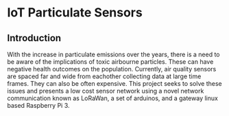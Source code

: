# IoT Particulate Sensors

## Introduction 
With the increase in particulate emissions over the years, there is a need to be aware of the implications of toxic airbourne particles. These can have negative health outcomes on the population. Currently, air quality sensors are spaced far and wide from eachother collecting data at large time frames. They can also be often expensive. This project seeks to solve these issues and presents a low cost sensor network using a novel network communication known as LoRaWan, a set of arduinos, and a gateway linux based Raspberry Pi 3.

